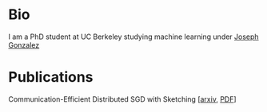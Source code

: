 # Bio

I am a PhD student at UC Berkeley studying machine learning under [Joseph Gonzalez](https://people.eecs.berkeley.edu/~jegonzal/)

# Publications

Communication-Efficient Distributed SGD with Sketching \[[arxiv](https://arxiv.org/abs/1903.04488), [PDF](pdfs/sketched_sgd.pdf)\]
